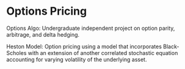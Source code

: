 # Options Pricing


Options Algo: Undergraduate independent project on option parity, arbitrage, and delta hedging. 

Heston Model: Option pricing using a model that incorporates Black-Scholes with an extension of another correlated stochastic equation accounting for varying volatility of the underlying asset. 



